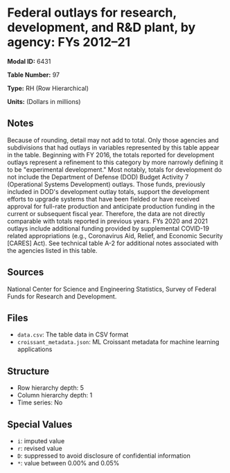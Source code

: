 # Federal outlays for research, development, and R&D plant, by agency: FYs 2012&#8211;21

**Modal ID:** 6431

**Table Number:** 97

**Type:** RH (Row Hierarchical)

**Units:** (Dollars in millions)

## Notes

Because of rounding, detail may not add to total. Only those agencies and subdivisions that had outlays in variables represented by this table appear in the table. Beginning with FY 2016, the totals reported for development outlays represent a refinement to this category by more narrowly defining it to be "experimental development." Most notably, totals for development do not include the Department of Defense (DOD) Budget Activity 7 (Operational Systems Development) outlays. Those funds, previously included in DOD's development outlay totals, support the development efforts to upgrade systems that have been fielded or have received approval for full-rate production and anticipate production funding in the current or subsequent fiscal year. Therefore, the data are not directly comparable with totals reported in previous years. FYs 2020 and 2021 outlays include additional funding provided by supplemental COVID-19 related appropriations (e.g., Coronavirus Aid, Relief, and Economic Security [CARES] Act). See technical table A-2 for additional notes associated with the agencies listed in this table.

## Sources

National Center for Science and Engineering Statistics, Survey of Federal Funds for Research and Development.

## Files

- `data.csv`: The table data in CSV format
- `croissant_metadata.json`: ML Croissant metadata for machine learning applications

## Structure

- Row hierarchy depth: 5
- Column hierarchy depth: 1
- Time series: No

## Special Values

- `i`: imputed value
- `r`: revised value
- `D`: suppressed to avoid disclosure of confidential information
- `*`: value between 0.00% and 0.05%
